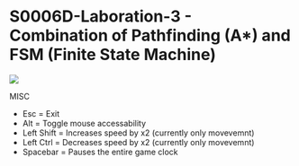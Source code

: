 # S0006D-Laboration-3 - Combination of Pathfinding (A*) and FSM (Finite State Machine)

![](showcase.gif)

MISC
* Esc = Exit
* Alt = Toggle mouse accessability
* Left Shift = Increases speed by x2 (currently only movevemnt)
* Left Ctrl  = Decreases speed by x2 (currently only movevemnt)
* Spacebar = Pauses the entire game clock 
